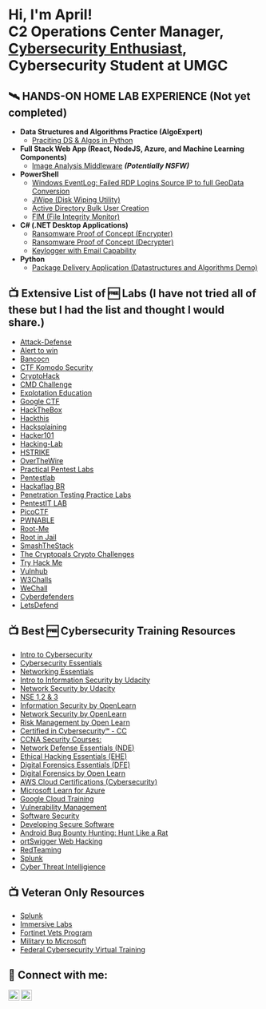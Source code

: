 <h1>Hi, I'm April! <br/><a href="https://github.com/ABarbett"></a>C2 Operations Center Manager, <a href="www.linkedin.com/in/april-barbett-5387b311b">Cybersecurity Enthusiast</a>, Cybersecurity Student at UMGC

<h2>🛰️ HANDS-ON HOME LAB EXPERIENCE (Not yet completed)</h2>

- <b>Data Structures and Algorithms Practice (AlgoExpert)</b>
  - [Praciting DS & Algos in Python](https://github.com/)
- <b>Full Stack Web App (React, NodeJS, Azure, and Machine Learning Components)</b>
  - [Image Analysis Middleware](https://github.com/) <b><i>(Potentially NSFW)</b></i>
- <b>PowerShell</b>
  - [Windows EventLog: Failed RDP Logins Source IP to full GeoData Conversion](https://github.com/)
  - [JWipe (Disk Wiping Utility)](https://github.com/)
  - [Active Directory Bulk User Creation](https://github.com/)
  - [FIM (File Integrity Monitor)](https://github.com/)
- <b>C# (.NET Desktop Applications)</b>
  - [Ransomware Proof of Concept (Encrypter)](https://github.com/)
  - [Ransomware Proof of Concept (Decrypter)](https://github.com/)
  - [Keylogger with Email Capability](https://github.com/)
- <b>Python</b>
  - [Package Delivery Application (Datastructures and Algorithms Demo)](https://github.com/)

<h2>📺 Extensive List of 🆓 Labs (I have not tried all of these but I had the list and thought I would share.)</h2>

- [Attack-Defense](https://attackdefense.com)
- [Alert to win](https://alf.nu/alert1)
- [Bancocn](https://bancocn.com)
- [CTF Komodo Security](https://ctf.komodosec.com)
- [CryptoHack](https://cryptohack.org/)
- [CMD Challenge](https://cmdchallenge.com)
- [Explotation Education](https://exploit.education)
- [Google CTF](https://capturetheflag.withgoogle.com/)
- [HackTheBox](https://www.hackthebox.com)
- [Hackthis](https://www.hackthis.co.uk)
- [Hacksplaining](https://www.hacksplaining.com/lessons)
- [Hacker101](https://ctf.hacker101.com)
- [Hacking-Lab](https://hacking-lab.com/)
- [HSTRIKE](https://hstrike.com)
- [OverTheWire](https://hstrike.com)
- [Practical Pentest Labs](https://www.amanhardikar.com/mindmaps/Practice.html)
- [Pentestlab](https://pentesterlab.com)
- [Hackaflag BR](https://hackaflag.com.br/)
- [Penetration Testing Practice Labs](https://lnkd.in/e6wVANYd)
- [PentestIT LAB](https://lab.pentestit.ru)
- [PicoCTF](https://picoctf.com)
- [PWNABLE](https://pwnable.kr/play.php)
- [Root-Me](https://www.root-me.org)
- [Root in Jail](http://rootinjail.com)
- [SmashTheStack](http://www.smashthestack.org/wargames.html)
- [The Cryptopals Crypto Challenges](https://cryptopals.com)
- [Try Hack Me](https://tryhackme.com)
- [Vulnhub](https://www.vulnhub.com)
- [W3Challs](https://w3challs.com)
- [WeChall](http://www.wechall.net)
- [Cyberdefenders](https://cyberdefenders.org/blueteam-ctf-challenges/)
- [LetsDefend](https://letsdefend.io/)

<h2>📺 Best 🆓 Cybersecurity Training Resources</h2>

- [Intro to Cybersecurity](https://www.netacad.com/courses/cybersecurity/introduction-cybersecurity)
- [Cybersecurity Essentials](https://www.netacad.com/courses/cybersecurity/cybersecurity-essentials)
- [Networking Essentials](https://www.netacad.com/courses/networking/networking-essentials)
- [Intro to Information Security by Udacity](https://www.udacity.com/course/intro-to-information-security--ud459)
- [Network Security by Udacity](https://www.udacity.com/course/network-security--ud199)
- [NSE 1,2 & 3](https://training.fortinet.com/)
- [Information Security by OpenLearn](https://www.open.edu/openlearn/science-maths-technology/information-security?active-tab=description-tab)
- [Network Security by OpenLearn](https://www.open.edu/openlearn/digital-computing/network-security?active-tab=description-tab)
- [Risk Management by Open Learn](https://www.open.edu/openlearn/money-business/risk-management?active-tab=description-tab)
- [Certified in Cybersecurity℠ - CC](https://www.isc2.org/Certifications/CC)
- [CCNA Security Courses:](https://digitaldefynd.com/best-ccna-security-courses/)
- [Network Defense Essentials (NDE)](https://www.netacad.com/courses/cybersecurity/cybersecurity-essentials)
- [Ethical Hacking Essentials (EHE)](https://codered.eccouncil.org/course/ethical-hacking-essentials?logged=false)
- [Digital Forensics Essentials (DFE)](https://codered.eccouncil.org/course/digital-forensics-essentials?logged=false)
- [Digital Forensics by Open Learn](https://www.open.edu/openlearn/science-maths-technology/digital-forensics?active-tab=description-tab)
- [AWS Cloud Certifications (Cybersecurity)](https://explore.skillbuilder.aws/learn/signin)
- [Microsoft Learn for Azure](https://learn.microsoft.com/en-us/training/azure/)
- [Google Cloud Training](https://cloud.google.com/learn/training)
- [Vulnerability Management](https://www.qualys.com/training/)
- [Software Security](https://www.classcentral.com/course/software-security-1728)
- [Developing Secure Software](https://training.linuxfoundation.org/training/developing-secure-software-lfd121/)
- [Android Bug Bounty Hunting: Hunt Like a Rat](https://codered.eccouncil.org/course/android-bug-bounty-hunting-hunt-like-a-rat?logged=false)
- [ortSwigger Web Hacking](https://portswigger.net/web-security)
- [RedTeaming](https://taggartinstitute.org/p/responsible-red-teaming)
- [Splunk](https://www.splunk.com/en_us/training/free-courses/overview.html)
- [Cyber Threat Intelligience](https://arcx.io/courses/cyber-threat-intelligence-101)

<h2>📺 Veteran Only Resources</h2>

- [Splunk](https://workplus.splunk.com/veterans)
- [Immersive Labs](https://cybermillion.immersivelabs.online/register)
- [Fortinet Vets Program](https://www.fortinet.com/training/veterans-program)
- [Military to Microsoft](https://military.microsoft.com/mssa/#MSSA-101)
- [Federal Cybersecurity Virtual Training](https://fedvte.usalearning.gov/)

<h2> 📮 Connect with me:</h2>

[<img align="left" alt="AprilBarbett | Twitter" width="22px" src="https://cdn.jsdelivr.net/npm/simple-icons@v3/icons/twitter.svg" />][twitter]
[<img align="left" alt="AprilBarbett | LinkedIn" width="22px" src="https://cdn.jsdelivr.net/npm/simple-icons@v3/icons/linkedin.svg" />][linkedin]

[twitter]: https://twitter.com/ABarbett
[linkedin]: https://www.linkedin.com/in/april-barbett-5387b311b

<!--
**ABarbett/ABarbett** is a ✨ _special_ ✨ repository because its `README.md` (this file) appears on your GitHub profile.

Here are some ideas to get you started:

- 🔭 I’m currently working on ...
- 🌱 I’m currently learning ...
- 👯 I’m looking to collaborate on ...
- 🤔 I’m looking for help with ...
- 💬 Ask me about ...
- 📫 How to reach me: ...
- 😄 Pronouns: ...
- ⚡ Fun fact: ...
-->
